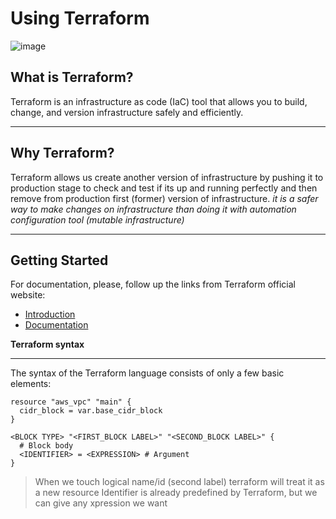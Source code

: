 # Using Terraform
![image](https://user-images.githubusercontent.com/107318829/195968581-d2097428-ac78-43eb-8b51-84f22c7cde53.png)


## What is Terraform?
Terraform is an infrastructure as code (IaC) tool that allows you to build, change, and version infrastructure safely and efficiently.
***
## Why Terraform?
Terraform allows us create another version of infrastructure by pushing it to production stage to check and test if its up and running perfectly and then remove from production first (former) version of infrastructure. *it is a safer way to make changes on infrastructure than doing it with automation configuration tool (mutable infrastructure)*
***

## Getting Started
For documentation, please, follow up the links from Terraform official website:
- [Introduction](https://www.terraform.io/intro)
- [Documentation](https://www.terraform.io/docs)

**Terraform syntax**
***
The syntax of the Terraform language consists of only a few basic elements:
```
resource "aws_vpc" "main" {
  cidr_block = var.base_cidr_block
}

<BLOCK TYPE> "<FIRST_BLOCK LABEL>" "<SECOND_BLOCK LABEL>" {
  # Block body
  <IDENTIFIER> = <EXPRESSION> # Argument
}
```
> When we touch logical name/id (second label) terraform will treat it as a new resource
> Identifier is already predefined by Terraform, but we can give any xpression we want
